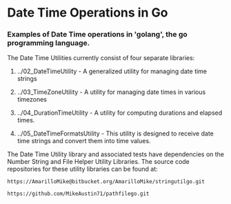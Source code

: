 # Date Time Operations in Go
### Examples of Date Time operations in 'golang', the go programming language.

The Date Time Utilities currently consist of four separate libraries:

1. ../02_DateTimeUtility - A generalized utility for managing date time strings

2. ../03_TimeZoneUtility - A utility for managing date times in various timezones

3. ../04_DurationTimeUtility - A utility for computing durations and elapsed times.

4. ../05_DateTimeFormatsUtility - This utility is designed to receive date time strings
 and convert them into time values.
  

The Date Time Utility library and associated tests have dependencies on 
the Number String and File Helper Utility Libraries. The source code repositories
for these utility libraries can be found at:


    https://AmarilloMike@bitbucket.org/AmarilloMike/stringutilgo.git

    https://github.com/MikeAustin71/pathfilego.git

